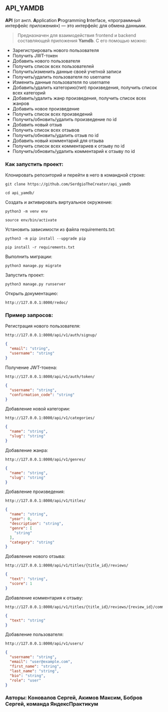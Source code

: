 ## API_YAMDB

**API** (от англ. **A**pplication **P**rogramming **I**nterface, «программный интерфейс
приложения») — это интерфейс для обмена данными.

>Предназначен для взаимодействия frontend и backend составляющей
> приложения **Yamdb**. С его помощью можно:

- Зарегистрировать нового пользователя
- Получить JWT-токен
- Добавить нового пользователя
- Получить список всех пользователей
- Получить/изменить данные своей учетной записи
- Получить/удалить пользователя по username
- Изменить данные пользователя по username
- Добавить/удалить категорию(*тип*) произведения, получить список всех категорий
- Добавить/удалить жанр произведения, получить список всех жанров
- Добавить новое произведение
- Получить список всех произведений
- Получить/обновить/удалить произведение по id
- Добавить новый отзыв
- Получить список всех отзывов
- Получить/обновить/удалить отзыв по id
- Добавить новый комментарий для отзыва
- Получить список всех комментариев к отзыву по id
- Получить/обновить/удалить комментарий к отзыву по id

### Как запустить проект:

Клонировать репозиторий и перейти в него в командной строке:

```
git clone https://github.com/SerdgioTheCreator/api_yamdb
```

```
cd api_yamdb/
```

Cоздать и активировать виртуальное окружение:

```
python3 -m venv env
```

```
source env/bin/activate
```

Установить зависимости из файла requirements.txt:

```
python3 -m pip install --upgrade pip
```

```
pip install -r requirements.txt
```

Выполнить миграции:

```
python3 manage.py migrate
```

Запустить проект:

```
python3 manage.py runserver
```

Открыть документацию:

```
http://127.0.0.1:8000/redoc/
```

### Пример запросов:

Регистрация нового пользователя:

```
http://127.0.0.1:8000/api/v1/auth/signup/
```

```json
{
  "email": "string",
  "username": "string"
}
```

Получение JWT-токена:

```
http://127.0.0.1:8000/api/v1/auth/token/
```

```json
{
  "username": "string",
  "confirmation_code": "string"
}
```

Добавление новой категории:

```
http://127.0.0.1:8000/api/v1/categories/
```

```json
{
  "name": "string",
  "slug": "string"
}
```

Добавление жанра:

```
http://127.0.0.1:8000/api/v1/genres/
```

```json
{
  "name": "string",
  "slug": "string"
}
```

Добавление произведения:

```
http://127.0.0.1:8000/api/v1/titles/
```

```json
{
  "name": "string",
  "year": 0,
  "description": "string",
  "genre": [
    "string"
  ],
  "category": "string"
}
```

Добавление нового отзыва:

```
http://127.0.0.1:8000/api/v1/titles/{title_id}/reviews/
```

```json
{
  "text": "string",
  "score": 1
}
```

Добавление комментария к отзыву:

```
http://127.0.0.1:8000/api/v1/titles/{title_id}/reviews/{review_id}/comments/
```

```json
{
  "text": "string"
}
```

Добавление пользователя:

```
http://127.0.0.1:8000/api/v1/users/
```

```json
{
  "username": "string",
  "email": "user@example.com",
  "first_name": "string",
  "last_name": "string",
  "bio": "string",
  "role": "user"
}
```

### Авторы: Коновалов Сергей, Акимов Максим, Бобров Сергей, команда ЯндексПрактикум
